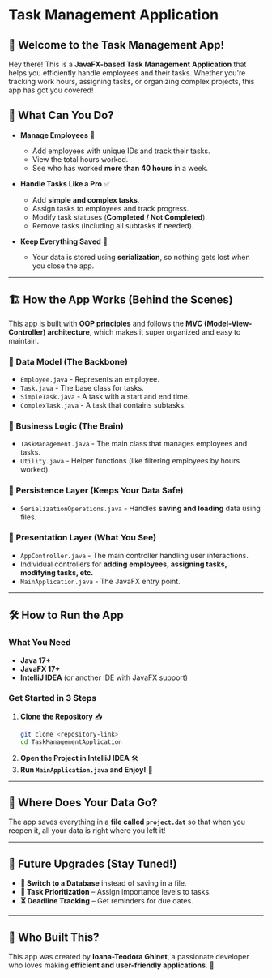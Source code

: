 # Task Management Application

## 🚀 Welcome to the Task Management App!
Hey there! This is a **JavaFX-based Task Management Application** that helps you efficiently handle employees and their tasks. Whether you're tracking work hours, assigning tasks, or organizing complex projects, this app has got you covered!

## 🎯 What Can You Do?
- **Manage Employees** 👥
  - Add employees with unique IDs and track their tasks.
  - View the total hours worked.
  - See who has worked **more than 40 hours** in a week.

- **Handle Tasks Like a Pro** ✅
  - Add **simple and complex tasks**.
  - Assign tasks to employees and track progress.
  - Modify task statuses (**Completed / Not Completed**).
  - Remove tasks (including all subtasks if needed).

- **Keep Everything Saved** 💾
  - Your data is stored using **serialization**, so nothing gets lost when you close the app.

---

## 🏗 How the App Works (Behind the Scenes)
This app is built with **OOP principles** and follows the **MVC (Model-View-Controller) architecture**, which makes it super organized and easy to maintain.

### **🔹 Data Model (The Backbone)**
- `Employee.java` - Represents an employee.
- `Task.java` - The base class for tasks.
- `SimpleTask.java` - A task with a start and end time.
- `ComplexTask.java` - A task that contains subtasks.

### **🔹 Business Logic (The Brain)**
- `TaskManagement.java` - The main class that manages employees and tasks.
- `Utility.java` - Helper functions (like filtering employees by hours worked).

### **🔹 Persistence Layer (Keeps Your Data Safe)**
- `SerializationOperations.java` - Handles **saving and loading** data using files.

### **🔹 Presentation Layer (What You See)**
- `AppController.java` - The main controller handling user interactions.
- Individual controllers for **adding employees, assigning tasks, modifying tasks, etc.**
- `MainApplication.java` - The JavaFX entry point.

---

## 🛠 How to Run the App
### **What You Need**
- **Java 17+**
- **JavaFX 17+**
- **IntelliJ IDEA** (or another IDE with JavaFX support)

### **Get Started in 3 Steps**
1. **Clone the Repository** 📥
   ```sh
   git clone <repository-link>
   cd TaskManagementApplication
   ```
2. **Open the Project in IntelliJ IDEA** 🛠
3. **Run `MainApplication.java` and Enjoy!** 🎉

---

## 📂 Where Does Your Data Go?
The app saves everything in a **file called `project.dat`** so that when you reopen it, all your data is right where you left it!

---

## 🔮 Future Upgrades (Stay Tuned!)
- **💾 Switch to a Database** instead of saving in a file.
- **🚦 Task Prioritization** – Assign importance levels to tasks.
- **⏳ Deadline Tracking** – Get reminders for due dates.

---

## 🤝 Who Built This?
This app was created by **Ioana-Teodora Ghinet**, a passionate developer who loves making **efficient and user-friendly applications**. 🚀


